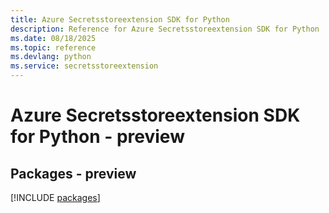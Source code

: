 ```yaml
---
title: Azure Secretsstoreextension SDK for Python
description: Reference for Azure Secretsstoreextension SDK for Python
ms.date: 08/18/2025
ms.topic: reference
ms.devlang: python
ms.service: secretsstoreextension
---
```

# Azure Secretsstoreextension SDK for Python - preview
## Packages - preview
[!INCLUDE [packages](secretsstoreextension-index.md)]